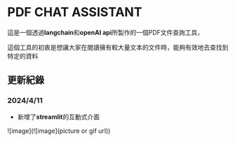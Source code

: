 # **PDF CHAT ASSISTANT**
這是一個透過**langchain**和**openAI api**所製作的一個PDF文件查詢工具，

這個工具的初衷是想讓大家在閱讀擁有較大量文本的文件時，能夠有效地去查找到特定的資料


## 更新紀錄
### **2024/4/11** 
* 新增了**streamlit**的互動式介面 

![image](![image](picture or gif url))
